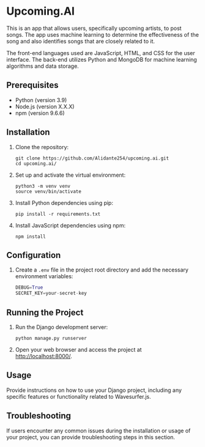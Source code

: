 # Upcoming.AI

This is an app that allows users, specifically upcoming artists, to post songs. The app uses machine learning to determine the effectiveness of the song and also identifies songs that are closely related to it.

The front-end languages used are JavaScript, HTML, and CSS for the user interface. The back-end utilizes Python and MongoDB for machine learning algorithms and data storage.

## Prerequisites
- Python (version 3.9)
- Node.js (version X.X.X)
- npm (version 9.6.6)

## Installation

1. Clone the repository:
    ```
    git clone https://github.com/Alidante254/upcoming.ai.git
    cd upcoming.ai/
    ```

2. Set up and activate the virtual environment:
    ```
    python3 -m venv venv
    source venv/bin/activate
    ```

3. Install Python dependencies using pip:
    ```
    pip install -r requirements.txt
    ```

4. Install JavaScript dependencies using npm:
    ```
    npm install
    ```

## Configuration

1. Create a `.env` file in the project root directory and add the necessary environment variables:
    ```python
    DEBUG=True
    SECRET_KEY=your-secret-key
    ```

## Running the Project

1. Run the Django development server:
    ```
    python manage.py runserver
    ```

2. Open your web browser and access the project at [http://localhost:8000/](http://localhost:8000/).

## Usage

Provide instructions on how to use your Django project, including any specific features or functionality related to Wavesurfer.js.

## Troubleshooting

If users encounter any common issues during the installation or usage of your project, you can provide troubleshooting steps in this section.
